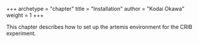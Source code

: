 +++
archetype = "chapter"
title = "Installation"
author = "Kodai Okawa"
weight = 1
+++

This chapter describes how to set up the artemis environment for the CRIB experiment.
